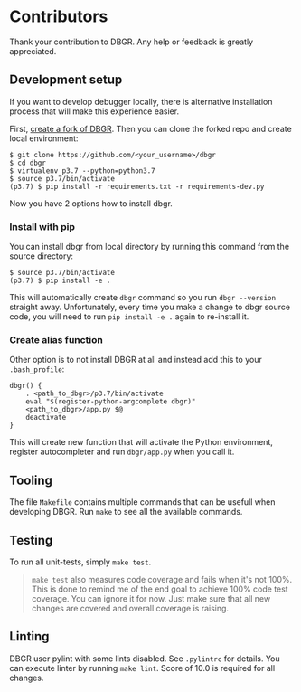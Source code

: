 # Contributors
Thank your contribution to DBGR. Any help or feedback is greatly appreciated.

## Development setup
If you want to develop debugger locally, there is alternative installation process that will make this experience easier.

First, [create a fork of DBGR](https://help.github.com/en/articles/fork-a-repo).
Then you can clone the forked repo and create local environment:
```
$ git clone https://github.com/<your_username>/dbgr
$ cd dbgr
$ virtualenv p3.7 --python=python3.7
$ source p3.7/bin/activate
(p3.7) $ pip install -r requirements.txt -r requirements-dev.py
```

Now you have 2 options how to install dbgr.

### Install with pip
You can install dbgr from local directory by running this command from the source directory:

```
$ source p3.7/bin/activate
(p3.7) $ pip install -e .
```

This will automatically create `dbgr` command so you run `dbgr --version` straight away. Unfortunately, every time you make a change to dbgr source code, you will need to run `pip install -e .` again to re-install it.

### Create alias function
Other option is to not install DBGR at all and instead add this to your `.bash_profile`:

```
dbgr() {
    . <path_to_dbgr>/p3.7/bin/activate
    eval "$(register-python-argcomplete dbgr)"
    <path_to_dbgr>/app.py $@
    deactivate
}
```

This will create new function that will activate the Python environment, register autocompleter and run `dbgr/app.py` when you call it.


## Tooling
The file `Makefile` contains multiple commands that can be usefull when developing DBGR. Run `make` to see all the available commands.


## Testing
To run all unit-tests, simply `make test`.

> `make test` also measures code coverage and fails when it's not 100%. This is done to remind me of the end goal to achieve 100% code test coverage. You can ignore it for now. Just make sure that all new changes are covered and overall coverage is raising.


## Linting
DBGR user pylint with some lints disabled. See `.pylintrc` for details. You can execute linter by running `make lint`. Score of 10.0 is required for all changes.

